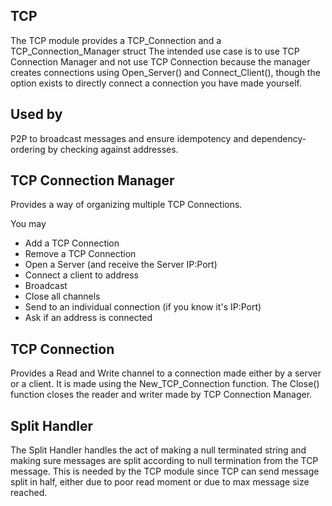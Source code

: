 TCP
---

The TCP module provides a TCP_Connection and a TCP_Connection_Manager struct
The intended use case is to use TCP Connection Manager and not use TCP Connection because the manager creates connections using Open_Server() and Connect_Client(), though the option exists to directly connect a connection you have made yourself.

Used by
---
P2P to broadcast messages and ensure idempotency and dependency-ordering by checking against addresses.

TCP Connection Manager
---

Provides a way of organizing multiple TCP Connections.

You may
- Add a TCP Connection
- Remove a TCP Connection
- Open a Server (and receive the Server IP:Port)
- Connect a client to address
- Broadcast
- Close all channels
- Send to an individual connection (if you know it's IP:Port)
- Ask if an address is connected

TCP Connection
---

Provides a Read and Write channel to a connection made either by a server or a client.
It is made using the New_TCP_Connection function.
The Close() function closes the reader and writer made by TCP Connection Manager.


Split Handler
---

The Split Handler handles the act of making a null terminated string and making sure messages are split according to null termination from the TCP message.
This is needed by the TCP module since TCP can send message split in half, either due to poor read moment or due to max message size reached.